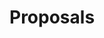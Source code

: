 # Proposals

<figure><img src="../../../.gitbook/assets/Screenshot 2024-06-18 at 1.30.55 PM.png" alt=""><figcaption></figcaption></figure>
